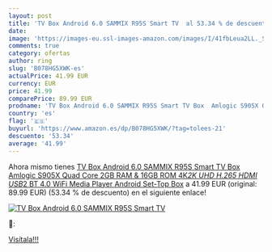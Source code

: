 ```yaml
---
layout: post
title: 'TV Box Android 6.0 SAMMIX R95S Smart TV  al 53.34 % de descuento'
date: 
image: 'https://images-eu.ssl-images-amazon.com/images/I/41fbLeua2LL._SL200_.jpg'
comments: true
category: ofertas
author: ring
slug: 'B078HG5XWK-es'
actualPrice: 41.99 EUR
currency: EUR
price: 41.99
comparePrice: 89.99 EUR
prodname: 'TV Box Android 6.0 SAMMIX R95S Smart TV Box  Amlogic S905X Quad Core  2GB RAM & 16GB ROM  4K*2K UHD H.265  HDMI  USB*2  BT 4.0 WiFi Media Player  Android Set-Top Box'
country: 'es'
flag: '🇪🇸'
buyurl: 'https://www.amazon.es/dp/B078HG5XWK/?tag=tolees-21'
descuento: '53.34'
average: '41.99'
---
```


Ahora mismo tienes [TV Box Android 6.0 SAMMIX R95S Smart TV Box  Amlogic S905X Quad Core  2GB RAM & 16GB ROM  4K*2K UHD H.265  HDMI  USB*2  BT 4.0 WiFi Media Player  Android Set-Top Box](https://www.amazon.es/dp/B078HG5XWK/?tag=tolees-21) a 41.99 EUR (original: 89.99 EUR) (53.34 %  de descuento) en el siguiente enlace!

[![TV Box Android 6.0 SAMMIX R95S Smart TV ](https://images-eu.ssl-images-amazon.com/images/I/41fbLeua2LL._SL200_.jpg)](https://www.amazon.es/dp/B078HG5XWK/?tag=tolees-21)

🔎:


[Visítala!!!](https://www.amazon.es/dp/B078HG5XWK/?tag=tolees-21)

